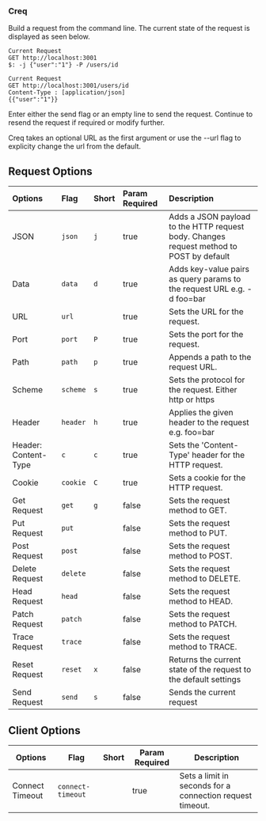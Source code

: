 ### Creq
Build a request from the command line. The current state of the request is displayed as seen below. 
```
Current Request
GET http://localhost:3001
$: -j {"user":"1"} -P /users/id 
```
```
Current Request
GET http://localhost:3001/users/id
Content-Type : [application/json]
{{"user":"1"}}
```

Enter either the send flag or an empty line to send the request. Continue to resend the request if required or modify further.

Creq takes an optional URL as the first argument or use the --url flag to explicity change the url from the default. 


## Request Options
| Options                         | Flag | Short | Param Required| Description                                               |
|:--------|:------|:-------|:---------------|:-----------------------------------------------------------|
| JSON                            | `json` | `j` | true          | Adds a JSON payload to the HTTP request body. Changes request method to POST by default          |
| Data                            | `data` | `d` | true          | Adds key-value pairs as query params to the request URL e.g. -d foo=bar|
| URL                             | `url`  |      | true         | Sets the URL for the request.                         |
| Port                            | `port` | `P` | true          | Sets the port for the request.                        |
| Path                            | `path` | `p` | true          | Appends a path to the request URL.                    |
| Scheme                          | `scheme` | `s` | true        | Sets the protocol for the request. Either http or https    |
| Header                          | `header` | `h` | true        | Applies the given header to the request e.g. foo=bar       |
| Header: Content-Type            | `c` | `c` | true             | Sets the 'Content-Type' header for the HTTP request.       |
| Cookie                          | `cookie` | `C` | true        | Sets a cookie for the HTTP request.                        |
| Get Request                     | `get` | `g` | false          | Sets the request method to GET.                               |
| Put Request                     | `put` |      | false         | Sets the request method to PUT.                               |
| Post Request                    | `post` |      | false        | Sets the request method to POST.                              |
| Delete Request                  | `delete` |      | false      | Sets the request method to DELETE.                            |
| Head Request                    | `head` |      | false        | Sets the request method to HEAD.                              |
| Patch Request                   | `patch` |     | false        | Sets the request method to PATCH.                             |
| Trace Request                   | `trace` |     | false        | Sets the request method to TRACE.                             |
| Reset Request                   | `reset` |  `x`   | false     | Returns the current state of the request to the default settings |
| Send Request                   | `send` |  `s`   | false     | Sends the current request |


## Client Options
| Options                 | Flag | Short | Param Required | Description                                               |
|-------------------------|------|-------|----------------|-----------------------------------------------------------|
| Connect Timeout        | `connect-timeout` | | true        | Sets a limit in seconds for a connection request timeout. |
